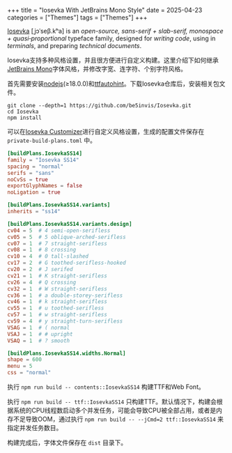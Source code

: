 +++
title = "Iosevka With JetBrains Mono Style"
date = 2025-04-23
categories = ["Themes"]
tags = ["Themes"]
+++

[Iosevka](https://github.com/be5invis/Iosevka) [ˌjɔˈseβ.kʰa] is an *open-source, sans-serif + slab-serif, monospace + quasi‑proportional* typeface family, designed for *writing code*, using in *terminals*, and preparing *technical documents*.
<!--more-->

Iosevka支持多种风格设置，并且很方便进行自定义构建。这里介绍下如何继承[JetBrains Mono](https://github.com/JetBrains/JetBrainsMono)字体风格，并修改字宽、连字符、个别字符风格。

首先需要安装[nodejs](http://nodejs.org/)(≥18.0.0)和[ttfautohint](http://www.freetype.org/ttfautohint/)。下载Iosevka仓库后，安装相关包文件。

```shell
git clone --depth=1 https://github.com/be5invis/Iosevka.git
cd Iosevka
npm install
```

可以在[Iosevka Customizer](https://typeof.net/Iosevka/customizer)进行自定义风格设置，生成的配置文件保存在 `private-build-plans.toml` 中。

```toml
[buildPlans.IosevkaSS14]
family = "Iosevka SS14"
spacing = "normal"
serifs = "sans"
noCvSs = true
exportGlyphNames = false
noLigation = true

[buildPlans.IosevkaSS14.variants]
inherits = "ss14"

[buildPlans.IosevkaSS14.variants.design]
cv04 = 5  # 4 semi-open-serifless
cv05 = 5  # 5 oblique-arched-serifless
cv07 = 1  # 7 straight-serifless
cv08 = 1  # 8 crossing
cv10 = 4  # 0 tall-slashed
cv17 = 2  # G toothed-serifless-hooked
cv20 = 2  # J serifed
cv21 = 1  # K straight-serifless
cv26 = 4  # Q crossing
cv32 = 1  # W straight-serifless
cv36 = 1  # a double-storey-serifless
cv46 = 1  # k straight-serifless
cv55 = 1  # u toothed-serifless
cv57 = 1  # w straight-serifless
cv59 = 4  # y straight-turn-serifless
VSAG = 1  # ( normal
VSAJ = 1  # # upright
VSAQ = 1  # ? smooth

[buildPlans.IosevkaSS14.widths.Normal]
shape = 600
menu = 5
css = "normal"
```

执行 `npm run build -- contents::IosevkaSS14` 构建TTF和Web Font。

执行 `npm run build -- ttf::IosevkaSS14` 只构建TTF。默认情况下，构建会根据系统的CPU线程数启动多个并发任务，可能会导致CPU被全部占用，或者是内存不足导致OOM，通过执行 `npm run build -- --jCmd=2 ttf::IosevkaSS14` 来指定并发任务数目。

构建完成后，字体文件保存在 `dist` 目录下。
